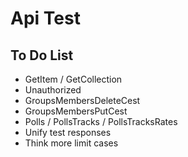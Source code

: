 # Api Test

## To Do List

* GetItem / GetCollection
* Unauthorized
* GroupsMembersDeleteCest
* GroupsMembersPutCest
* Polls / PollsTracks / PollsTracksRates
* Unify test responses
* Think more limit cases
